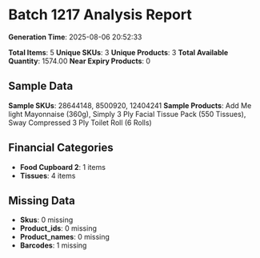 # Batch 1217 Analysis Report

**Generation Time**: 2025-08-06 20:52:33

**Total Items**: 5
**Unique SKUs**: 3
**Unique Products**: 3
**Total Available Quantity**: 1574.00
**Near Expiry Products**: 0

## Sample Data
**Sample SKUs**: 28644148, 8500920, 12404241
**Sample Products**: Add Me light Mayonnaise (360g), Simply 3 Ply Facial Tissue Pack (550 Tissues), Sway Compressed 3 Ply Toilet Roll (6 Rolls)

## Financial Categories
- **Food Cupboard 2**: 1 items
- **Tissues**: 4 items

## Missing Data
- **Skus**: 0 missing
- **Product_ids**: 0 missing
- **Product_names**: 0 missing
- **Barcodes**: 1 missing

